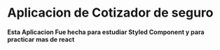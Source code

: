 # Aplicacion de Cotizador de seguro

**Esta Aplicacion Fue hecha para estudiar Styled Component y para practicar mas de react**